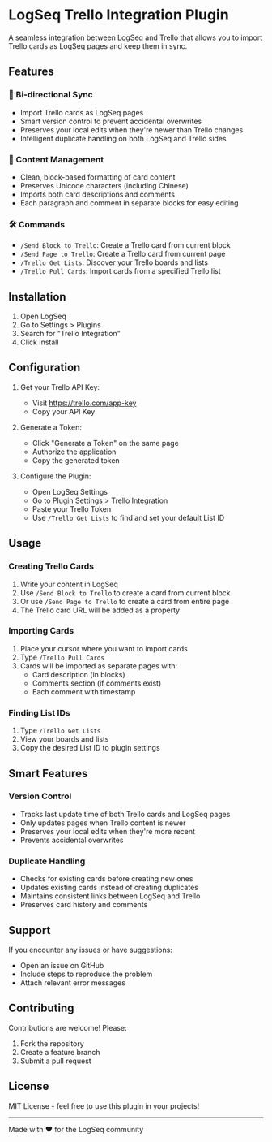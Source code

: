 # LogSeq Trello Integration Plugin

A seamless integration between LogSeq and Trello that allows you to import Trello cards as LogSeq pages and keep them in sync.

## Features

### 🔄 Bi-directional Sync
- Import Trello cards as LogSeq pages
- Smart version control to prevent accidental overwrites
- Preserves your local edits when they're newer than Trello changes
- Intelligent duplicate handling on both LogSeq and Trello sides

### 📝 Content Management
- Clean, block-based formatting of card content
- Preserves Unicode characters (including Chinese)
- Imports both card descriptions and comments
- Each paragraph and comment in separate blocks for easy editing

### 🛠️ Commands
- `/Send Block to Trello`: Create a Trello card from current block
- `/Send Page to Trello`: Create a Trello card from current page
- `/Trello Get Lists`: Discover your Trello boards and lists
- `/Trello Pull Cards`: Import cards from a specified Trello list

## Installation

1. Open LogSeq
2. Go to Settings > Plugins
3. Search for "Trello Integration"
4. Click Install

## Configuration

1. Get your Trello API Key:
   - Visit https://trello.com/app-key
   - Copy your API Key

2. Generate a Token:
   - Click "Generate a Token" on the same page
   - Authorize the application
   - Copy the generated token

3. Configure the Plugin:
   - Open LogSeq Settings
   - Go to Plugin Settings > Trello Integration
   - Paste your Trello Token
   - Use `/Trello Get Lists` to find and set your default List ID

## Usage

### Creating Trello Cards
1. Write your content in LogSeq
2. Use `/Send Block to Trello` to create a card from current block
3. Or use `/Send Page to Trello` to create a card from entire page
4. The Trello card URL will be added as a property

### Importing Cards
1. Place your cursor where you want to import cards
2. Type `/Trello Pull Cards`
3. Cards will be imported as separate pages with:
   - Card description (in blocks)
   - Comments section (if comments exist)
   - Each comment with timestamp

### Finding List IDs
1. Type `/Trello Get Lists`
2. View your boards and lists
3. Copy the desired List ID to plugin settings

## Smart Features

### Version Control
- Tracks last update time of both Trello cards and LogSeq pages
- Only updates pages when Trello content is newer
- Preserves your local edits when they're more recent
- Prevents accidental overwrites

### Duplicate Handling
- Checks for existing cards before creating new ones
- Updates existing cards instead of creating duplicates
- Maintains consistent links between LogSeq and Trello
- Preserves card history and comments

## Support

If you encounter any issues or have suggestions:
- Open an issue on GitHub
- Include steps to reproduce the problem
- Attach relevant error messages

## Contributing

Contributions are welcome! Please:
1. Fork the repository
2. Create a feature branch
3. Submit a pull request

## License

MIT License - feel free to use this plugin in your projects!

---

Made with ❤️ for the LogSeq community
